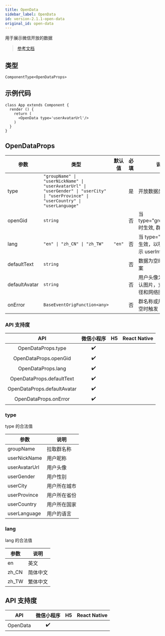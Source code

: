 ```yaml
---
title: OpenData
sidebar_label: OpenData
id: version-2.1.1-open-data
original_id: open-data
---
```


用于展示微信开放的数据

> [参考文档](https://developers.weixin.qq.com/miniprogram/dev/component/open-data.html)

## 类型

```tsx
ComponentType<OpenDataProps>
```

## 示例代码

```tsx
class App extends Component {
  render () {
    return (
      <OpenData type='userAvatarUrl'/>
    )
  }
}
```

## OpenDataProps

<table>
  <thead>
    <tr>
      <th>参数</th>
      <th>类型</th>
      <th style="text-align:center">默认值</th>
      <th style="text-align:center">必填</th>
      <th>说明</th>
    </tr>
  </thead>
  <tbody>
    <tr>
      <td>type</td>
      <td><code>&quot;groupName&quot; | &quot;userNickName&quot; | &quot;userAvatarUrl&quot; | &quot;userGender&quot; | &quot;userCity&quot; | &quot;userProvince&quot; | &quot;userCountry&quot; | &quot;userLanguage&quot;</code></td>
      <td style="text-align:center"></td>
      <td style="text-align:center">是</td>
      <td>开放数据类型</td>
    </tr>
    <tr>
      <td>openGid</td>
      <td><code>string</code></td>
      <td style="text-align:center"></td>
      <td style="text-align:center">否</td>
      <td>当 type=&quot;groupName&quot; 时生效, 群id</td>
    </tr>
    <tr>
      <td>lang</td>
      <td><code>&quot;en&quot; | &quot;zh_CN&quot; | &quot;zh_TW&quot;</code></td>
      <td style="text-align:center"><code>&quot;en&quot;</code></td>
      <td style="text-align:center">否</td>
      <td>当 type=&quot;user*&quot; 时生效，以哪种语言展示 userInfo</td>
    </tr>
    <tr>
      <td>defaultText</td>
      <td><code>string</code></td>
      <td style="text-align:center"></td>
      <td style="text-align:center">否</td>
      <td>数据为空时的默认文案</td>
    </tr>
    <tr>
      <td>defaultAvatar</td>
      <td><code>string</code></td>
      <td style="text-align:center"></td>
      <td style="text-align:center">否</td>
      <td>用户头像为空时的默认图片，支持相对路径和网络图片路径</td>
    </tr>
    <tr>
      <td>onError</td>
      <td><code>BaseEventOrigFunction&lt;any&gt;</code></td>
      <td style="text-align:center"></td>
      <td style="text-align:center">否</td>
      <td>群名称或用户信息为空时触发</td>
    </tr>
  </tbody>
</table>

### API 支持度

| API | 微信小程序 | H5 | React Native |
| :---: | :---: | :---: | :---: |
| OpenDataProps.type | ✔️ |  |  |
| OpenDataProps.openGid | ✔️ |  |  |
| OpenDataProps.lang | ✔️ |  |  |
| OpenDataProps.defaultText | ✔️ |  |  |
| OpenDataProps.defaultAvatar | ✔️ |  |  |
| OpenDataProps.onError | ✔️ |  |  |

### type

type 的合法值

<table>
  <thead>
    <tr>
      <th>参数</th>
      <th>说明</th>
    </tr>
  </thead>
  <tbody>
    <tr>
      <td>groupName</td>
      <td>拉取群名称</td>
    </tr>
    <tr>
      <td>userNickName</td>
      <td>用户昵称</td>
    </tr>
    <tr>
      <td>userAvatarUrl</td>
      <td>用户头像</td>
    </tr>
    <tr>
      <td>userGender</td>
      <td>用户性别</td>
    </tr>
    <tr>
      <td>userCity</td>
      <td>用户所在城市</td>
    </tr>
    <tr>
      <td>userProvince</td>
      <td>用户所在省份</td>
    </tr>
    <tr>
      <td>userCountry</td>
      <td>用户所在国家</td>
    </tr>
    <tr>
      <td>userLanguage</td>
      <td>用户的语言</td>
    </tr>
  </tbody>
</table>

### lang

lang 的合法值

<table>
  <thead>
    <tr>
      <th>参数</th>
      <th>说明</th>
    </tr>
  </thead>
  <tbody>
    <tr>
      <td>en</td>
      <td>英文</td>
    </tr>
    <tr>
      <td>zh_CN</td>
      <td>简体中文</td>
    </tr>
    <tr>
      <td>zh_TW</td>
      <td>繁体中文</td>
    </tr>
  </tbody>
</table>

## API 支持度

| API | 微信小程序 | H5 | React Native |
| :---: | :---: | :---: | :---: |
| OpenData | ✔️ |  |  |
